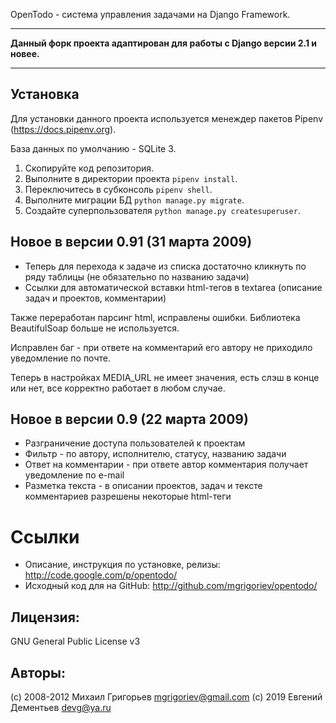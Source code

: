 
OpenTodo - cистема управления задачами на Django Framework.

---

**Данный форк проекта адаптирован для работы с Django версии 2.1 и новее.**

---

## Установка

Для установки данного проекта используется менеждер пакетов Pipenv (https://docs.pipenv.org).

База данных по умолчанию - SQLite 3.

1. Cкопируйте код репозитория.
2. Выполните в директории проекта `pipenv install`.
3. Переключитесь в субконсоль `pipenv shell`.
4. Выполните миграции БД `python manage.py migrate`.
5. Создайте суперпользователя `python manage.py createsuperuser`.



## Новое в версии 0.91 (31 марта 2009)

+ Теперь для перехода к задаче из списка достаточно кликнуть по ряду таблицы (не обязательно по названию задачи)
+ Ссылки для автоматической вставки html-тегов в textarea (описание задач и проектов, комментарии)

Также переработан парсинг html, исправлены ошибки. Библиотека BeautifulSoap больше не используется.

Исправлен баг - при ответе на комментарий его автору не приходило уведомление по почте.

Теперь в настройках MEDIA_URL не имеет значения, есть слэш в конце или нет, все корректно работает в любом случае.


## Новое в версии 0.9 (22 марта 2009)

+ Разграничение доступа пользователей к проектам
+ Фильтр - по автору, исполнителю, статусу, названию задачи
+ Ответ на комментарии - при ответе автор комментария получает уведомление по e-mail
+ Разметка текста - в описании проектов, задач и тексте комментариев разрешены некоторые html-теги


Ссылки
=========

* Описание, инструкция по установке, релизы: http://code.google.com/p/opentodo/
* Исходный код для на GitHub: http://github.com/mgrigoriev/opentodo/


## Лицензия: 

GNU General Public License v3

## Авторы: 

(c) 2008-2012 Михаил Григорьев <mgrigoriev@gmail.com>
(c) 2019 Евгений Дементьев <devg@ya.ru>
